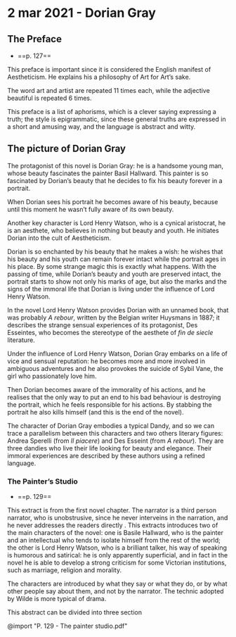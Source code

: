# 2 mar 2021 - Dorian Gray
## The Preface
* ==p. 127==

This preface is important since it is considered the English manifest of Aestheticism. He explains his a philosophy of Art for Art’s sake.

The word art and artist are repeated 11 times each, while the adjective beautiful is repeated 6 times.

This preface is a list of aphorisms, which is a clever saying expressing a truth; the style is epigrammatic, since these general truths are expressed in a short and amusing way, and the language is abstract and witty.

## The picture of Dorian Gray

The protagonist of this novel is Dorian Gray: he is a handsome young man, whose beauty fascinates the painter Basil Hallward. This painter is so fascinated by Dorian’s beauty that he decides to fix his beauty forever in a portrait.

When Dorian sees his portrait he becomes aware of his beauty, because until this moment he wasn’t fully aware of its own beauty.

Another key character is Lord Henry Watson, who is a cynical aristocrat, he is an aesthete, who believes in nothing but beauty and youth. He initiates Dorian into the cult of Aestheticism.

Dorian is so enchanted by his beauty that he makes a wish: he wishes that his beauty and his youth can remain forever intact while the portrait ages in his place. By some strange magic this is exactly what happens. With the passing of time, while Dorian’s beauty and youth are preserved intact, the portrait starts to show not only his marks of age, but also the marks and the signs of the immoral life that Dorian is living under the influence of Lord Henry Watson.

In the novel Lord Henry Watson provides Dorian with an unnamed book, that was probably *A rebour*, written by the Belgian writer Huysmans in 1887; it describes the strange sensual experiences of its protagonist, Des Esseintes, who becomes the stereotype of the aesthete of _fin de siecle_ literature.

Under the influence of Lord Henry Watson, Dorian Gray embarks on a life of vice and sensual reputation: he becomes more and more involved in ambiguous adventures and he also provokes the suicide of Sybil Vane, the girl who passionately love him.

Then Dorian becomes aware of the immorality of his actions, and he realises that the only way to put an end to his bad behaviour is destroying the portrait, which he feels responsible for his actions. By stabbing the portrait he also kills himself (and this is the end of the novel).

The character of Dorian Gray embodies a typical Dandy, and so we can trace a parallelism between this characters and two others literary figures: Andrea Sperelli (from *Il piacere*) and Des Esseint (from *A rebour*). They are three dandies who live their life looking for beauty and elegance. Their immoral experiences are described by these authors using a refined language.

### The Painter’s Studio
* ==p. 129==

This extract is from the first novel chapter. The narrator is a third person narrator, who is unobstrusive, since he never interveins in the narration, and he never addresses the readers directly . This extracts introduces two of the main characters of the novel: one is Basile Hallward, who is the painter and an intellectual who tends to isolate himself from the rest of the world; the other is Lord Henry Watson, who is a brilliant talker, his way of speaking is humorous and satirical: he is only apparently superficial, and in fact in the novel he is able to develop a strong criticism for some Victorian institutions, such as marriage, religion and morality.

The characters are introduced by what they say or what they do, or by what other people say about them, and not by the narrator.
The technic adopted by Wilde is more typical of drama.

This abstract can be divided into three section

@import "P. 129 - The painter studio.pdf"
